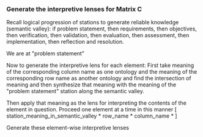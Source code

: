 ### Generate the interpretive lenses for Matrix C

Recall logical progression of stations to generate reliable knowledge (semantic valley): if problem statement, then requirements, then objectives, then verification, then validation, then evaluation, then assessment, then implementation, then reflection and resolution.

We are at "problem statement"

Now to generate the interpretive lens for each element:
First take meaning of the corresponding column name as one ontology and the meaning of the corresponding row name as another ontology and find the intersection of meaning and then synthesize that meaning with the meaning of the "problem statement" station along the semantic valley.

Then apply that meaning as the lens for interpreting the contents of the element in question.  Proceed one element at a time in this manner [ station_meaning_in_semantic_valley * row_name * column_name * ]

Generate these element-wise interpretive lenses